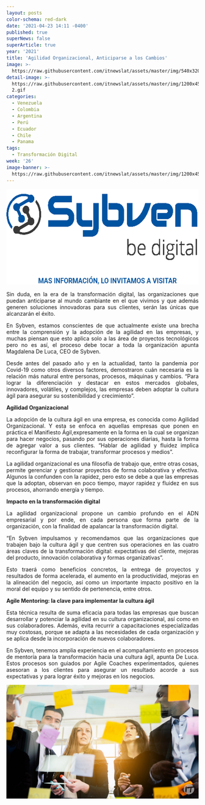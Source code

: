 ```yaml
---
layout: posts
color-schema: red-dark
date: '2021-04-23 14:11 -0400'
published: true
superNews: false
superArticle: true
year: '2021'
title: 'Agilidad Organizacional, Anticiparse a los Cambios'
image: >-
  https://raw.githubusercontent.com/itnewslat/assets/master/img/540x320/Trabajo-Agilidad-p.jpg
detail-image: >-
  https://raw.githubusercontent.com/itnewslat/assets/master/img/1200x450/banner-animado-ITnews-conpartners
  2.gif
categories:
  - Venezuela
  - Colombia
  - Argentina
  - Perú
  - Ecuador
  - Chile
  - Panama
tags:
  - Transformación Digital
week: '26'
image-banner: >-
  https://raw.githubusercontent.com/itnewslat/assets/master/img/1200x450/banner-animado-ITnews-conpartners.gif
---
```

<a href="https://www.sybven.com/"><img class="aligncenter" src="https://raw.githubusercontent.com/itnewslat/assets/master/img/300x300/Banner-Sybase.jpg" alt="Mas información sobre SYBVEN, Aquí" width="593" height="250" /></a>

<p style="text-align: justify;">Sin duda, en la era de la transformación digital, las organizaciones que puedan anticiparse al mundo cambiante en el que vivimos y que además generen soluciones innovadoras para sus clientes, serán las únicas que alcanzarán el éxito.</p>
<p style="text-align: justify;">En Sybven, estamos conscientes de que actualmente existe una brecha entre la comprensión y la adopción de la agilidad en las empresas, y muchas piensan que esto aplica solo a las área de proyectos tecnológicos pero no es así, el proceso debe tocar a toda la organización apunta Magdalena De Luca, CEO de Sybven.</p>
<p style="text-align: justify;">Desde antes del pasado año y en la actualidad, tanto la pandemia por Covid-19 como otros diversos factores, demostraron cuán necesaria es la relación más natural entre personas, procesos, máquinas y cambios. “Para lograr la diferenciación y destacar en estos mercados globales, innovadores, volátiles, y complejos, las empresas deben adoptar la cultura ágil para asegurar su sostenibilidad y crecimiento”.</p>
<p style="text-align: justify;"><strong>Agilidad Organizacional</strong></p>
<p style="text-align: justify;">La adopción de la cultura ágil en una empresa, es conocida como Agilidad Organizacional. Y esta se enfoca en aquellas empresas que ponen en práctica el Manifiesto Ágil,expresamente en la forma en la cual se organizan para hacer negocios, pasando por sus operaciones diarias, hasta la forma de agregar valor a sus clientes. “Hablar de agilidad y fluidez implica reconfigurar la forma de trabajar, transformar procesos y medios”.</p>
<p style="text-align: justify;">La agilidad organizacional es una filosofía de trabajo que, entre otras cosas, permite gerenciar y gestionar proyectos de forma colaborativa y efectiva. Algunos la confunden con la rapidez, pero esto se debe a que las empresas que la adoptan, observan en poco tiempo, mayor rapidez y fluidez en sus procesos, ahorrando energía y tiempo.</p>
<p style="text-align: justify;"><strong>Impacto en la transformación digital</strong></p>
<p style="text-align: justify;">La agilidad organizacional propone un cambio profundo en el ADN empresarial y por ende, en cada persona que forma parte de la organización, con la finalidad de apalancar la transformación digital.</p>
<p style="text-align: justify;">“En Sybven impulsamos y recomendamos que las organizaciones que trabajen bajo la cultura ágil y que centren sus operaciones en las cuatro áreas claves de la transformación digital: expectativas del cliente, mejoras del producto, innovación colaborativa y formas organizativas”.</p>
<p style="text-align: justify;">Esto traerá como beneficios concretos, la entrega de proyectos y resultados de forma acelerada, el aumento en la productividad, mejoras en la alineación del negocio, así como un importante impacto positivo en la moral del equipo y su sentido de pertenencia, entre otros.</p>
<p style="text-align: justify;"><strong>Agile Mentoring: la clave para implementar la cultura ágil</strong></p>
<p style="text-align: justify;">Esta técnica resulta de suma eficacia para todas las empresas que buscan desarrollar y potenciar la agilidad en su cultura organizacional, así como en sus colaboradores. Además, evita recurrir a capacitaciones especializadas muy costosas, porque se adapta a las necesidades de cada organización y se aplica desde la incorporación de nuevos colaboradores.</p>
<p style="text-align: justify;">En Sybven, tenemos amplia experiencia en el acompañamiento en procesos de mentoría para la transformación hacia una cultura ágil, apunta De Luca. Estos procesos son guiados por Agile Coaches experimentados, quienes asesoran a los clientes para asegurar un resultado acorde a sus expectativas y para lograr éxito y mejoras en los negocios.</p>

![](https://raw.githubusercontent.com/itnewslat/assets/master/img/540x320/Trabajo-Agilidad-p.jpg)

<img src="https://tracker.metricool.com/c3po.jpg?hash=56f88a41e39ab42c063cc51676587a04" alt="" />
